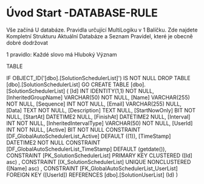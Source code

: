 ﻿# Úvod   Start -DATABASE-RULE  

Vše začíná U databáze. 
Pravidla určující MultiLogiku v 1 Balíčku.
Zde najdete Kompletní Strukturu Aktuální Databáze
a Seznam Pravidel, které je obecně dobré dodržovat

1 pravidlo: Každé slovo má Hluboký Význam

TABLE


 IF OBJECT_ID('[dbo].[SolutionSchedulerList]') IS NOT NULL 
 DROP TABLE [dbo].[SolutionSchedulerList] 
 GO
 CREATE TABLE [dbo].[SolutionSchedulerList] ( 
 [Id]                     INT              IDENTITY(1,1)          NOT NULL,
 [InheritedGroupName]     VARCHAR(50)                             NOT NULL,
 [Name]                   VARCHAR(255)                            NOT NULL,
 [Sequence]               INT                                     NOT NULL,
 [Email]                  VARCHAR(255)                                NULL,
 [Data]                   TEXT                                    NOT NULL,
 [Description]            TEXT                                        NULL,
 [StartNowOnly]           BIT                                     NOT NULL,
 [StartAt]                DATETIME2                                   NULL,
 [FinishAt]               DATETIME2                                   NULL,
 [Interval]               INT                                     NOT NULL,
 [InheritedIntervalType]  VARCHAR(50)                             NOT NULL,
 [UserId]                 INT                                     NOT NULL,
 [Active]                 BIT                                     NOT NULL  CONSTRAINT [DF_GlobalAutoSchedulerList_Active] DEFAULT ((1)),
 [TimeStamp]              DATETIME2                               NOT NULL  CONSTRAINT [DF_GlobalAutoSchedulerList_TimeStamp] DEFAULT (getdate()),
 CONSTRAINT   [PK_SolutionSchedulerList]  PRIMARY KEY CLUSTERED    ([Id] asc) ,
 CONSTRAINT   [IX_SolutionSchedulerList]  UNIQUE      NONCLUSTERED ([Name] asc) ,
 CONSTRAINT [FK_GlobalAutoSchedulerList_UserList] FOREIGN KEY ([UserId]) REFERENCES [dbo].[SolutionUserList] (Id) )
 
 